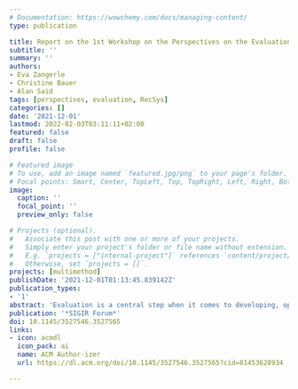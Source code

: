```yaml
---
# Documentation: https://wowchemy.com/docs/managing-content/
type: publication

title: Report on the 1st Workshop on the Perspectives on the Evaluation of Recommender Systems (PERSPECTIVES 2021) at RecSys 2021
subtitle: ''
summary: ''
authors:
- Eva Zangerle
- Christine Bauer
- Alan Said
tags: [perspectives, evaluation, RecSys]
categories: []
date: '2021-12-01'
lastmod: 2022-02-03T03:11:11+02:00
featured: false
draft: false
profile: false

# Featured image
# To use, add an image named `featured.jpg/png` to your page's folder.
# Focal points: Smart, Center, TopLeft, Top, TopRight, Left, Right, BottomLeft, Bottom, BottomRight.
image:
  caption: ''
  focal_point: ''
  preview_only: false

# Projects (optional).
#   Associate this post with one or more of your projects.
#   Simply enter your project's folder or file name without extension.
#   E.g. `projects = ["internal-project"]` references `content/project/deep-learning/index.md`.
#   Otherwise, set `projects = []`.
projects: [multimethod]
publishDate: '2021-12-01T01:13:45.839142Z'
publication_types:
- '1'
abstract: 'Evaluation is a central step when it comes to developing, optimizing, and deploying recommender systems. The PERSPECTIVES 2021 workshop at the 15th ACM Conference on Recommender Systems brought together academia and industry to critically reflect on the evaluation of recommender systems. The primary goal of the workshop was to capture the current state of evaluation from different, and maybe even diverging or contradictory perspectives.'
publication: '*SIGIR Forum*'
doi: 10.1145/3527546.3527565
links: 
- icon: acmdl
  icon_pack: ai
  name: ACM Author-izer
  url: https://dl.acm.org/doi/10.1145/3527546.3527565?cid=81453628934

---
```

